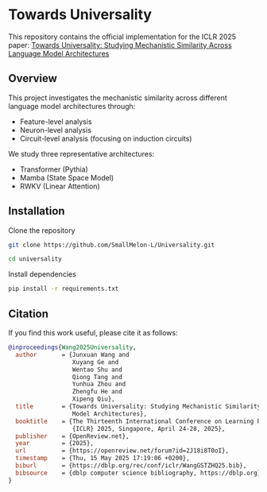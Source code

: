# Towards Universality

This repository contains the official implementation for the ICLR 2025 paper: [Towards Universality: Studying Mechanistic Similarity Across Language Model Architectures](https://arxiv.org/abs/2410.06672)

## Overview

This project investigates the mechanistic similarity across different language model architectures through:
- Feature-level analysis
- Neuron-level analysis
- Circuit-level analysis (focusing on induction circuits)

We study three representative architectures:
- Transformer (Pythia)
- Mamba (State Space Model)
- RWKV (Linear Attention)

## Installation
Clone the repository
```bash
git clone https://github.com/SmallMelon-L/Universality.git

cd universality
```

Install dependencies

```bash
pip install -r requirements.txt
```

## Citation

If you find this work useful, please cite it as follows:

```bibtex
@inproceedings{Wang2025Universality,
  author       = {Junxuan Wang and
                  Xuyang Ge and
                  Wentao Shu and
                  Qiong Tang and
                  Yunhua Zhou and
                  Zhengfu He and
                  Xipeng Qiu},
  title        = {Towards Universality: Studying Mechanistic Similarity Across Language
                  Model Architectures},
  booktitle    = {The Thirteenth International Conference on Learning Representations,
                  {ICLR} 2025, Singapore, April 24-28, 2025},
  publisher    = {OpenReview.net},
  year         = {2025},
  url          = {https://openreview.net/forum?id=2J18i8T0oI},
  timestamp    = {Thu, 15 May 2025 17:19:06 +0200},
  biburl       = {https://dblp.org/rec/conf/iclr/WangGSTZHQ25.bib},
  bibsource    = {dblp computer science bibliography, https://dblp.org}
}
```
